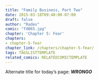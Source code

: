 ```yaml
---
title: "Family Business, Part Two"
date: 2015-03-18T09:40:00-07:00
draft: false
author: "Rades"
comic: "fd065.jpg"
chapter: 'Chapter 5: Fear'
chapters:
- chapter-5-fear
chapter_link: /chapters/chapter-5-fear/
tags: TAGSLISTTEMPLATE
related_comics: RELATEDCOMICTEMPLATE
---
```


Alternate title for today’s page: ***WRONGO***

